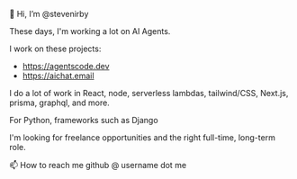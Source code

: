 👋 Hi, I’m @stevenirby

These days, I'm working a lot on AI Agents. 

I work on these projects:

- https://agentscode.dev
- https://aichat.email


I do a lot of work in React, node, serverless lambdas, tailwind/CSS, Next.js, prisma, graphql, and more.

For Python, frameworks such as Django

I'm looking for freelance opportunities and the right full-time, long-term role.

📫 How to reach me github @ username dot me

<!---
stevenirby/stevenirby is a ✨ special ✨ repository because its `README.md` (this file) appears on your GitHub profile.
You can click the Preview link to take a look at your changes.
--->
